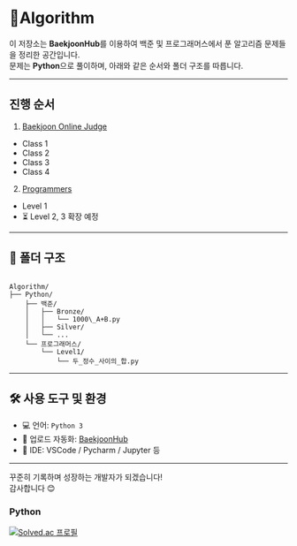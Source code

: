 # 📘Algorithm

이 저장소는 **BaekjoonHub**를 이용하여 백준 및 프로그래머스에서 푼 알고리즘 문제들을 정리한 공간입니다.  
문제는 **Python**으로 풀이하며, 아래와 같은 순서와 폴더 구조를 따릅니다.
   
---

##  진행 순서

1.  [Baekjoon Online Judge](https://www.acmicpc.net/)
   -  Class 1
   -  Class 2
   -  Class 3
   -  Class 4
2.  [Programmers](https://programmers.co.kr/)
   -  Level 1
   - ⏳ Level 2, 3 확장 예정

---

## 📂 폴더 구조

```

Algorithm/
├── Python/
    ├── 백준/
    │   ├── Bronze/
    │   │   └── 1000\_A+B.py
    │   ├── Silver/
    │   └── ...
    └── 프로그래머스/
        └── Level1/
            └── 두_정수_사이의_합.py

```

---

## 🛠 사용 도구 및 환경

- 💻 언어: `Python 3`
- 🔧 업로드 자동화: [BaekjoonHub](https://github.com/BaekjoonHub/BaekjoonHub)
- 📝 IDE: VSCode / Pycharm / Jupyter 등

---

꾸준히 기록하며 성장하는 개발자가 되겠습니다!  
감사합니다 😊

### Python

<div style="display: flex; align-items: center; gap: 20px; flex-wrap: wrap;">
  <!-- 왼쪽 Solved.ac 카드 -->
  <a href="https://solved.ac/felix3328">
    <img src="http://mazassumnida.wtf/api/v2/generate_badge?boj=felix3328" alt="Solved.ac 프로필"/>
  </a>
